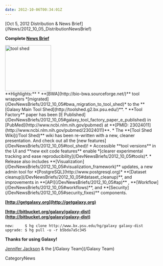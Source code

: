 ```yaml
---
date: 2012-10-06T00:34:01Z
---
```

<div class='newsItemHeader'>[Oct 5, 2012 Distribution & News Brief](/News/2012_10_05_DistributionNewsBrief)</div>

**Complete [News Brief](/DevNewsBriefs/2012_10_05)**
<div class='right'><a href='http://toolshed.g2.bx.psu.edu'><img src='/Images/Logos/ToolShed.jpg' alt='tool shed' width="150px" /></a></div>
**Highlights:**
* **[BWA](http://bio-bwa.sourceforge.net/)** tool wrappers *[migrated](/DevNewsBriefs/2012_10_05#bwa_migration_to_tool_shed)* to the **[Galaxy Main Tool Shed](http://toolshed.g2.bx.psu.edu/)**. 
* **Tool Factory** paper has been [E Published](/DevNewsBriefs/2012_10_05#galaxy_tool_factory_paper_e_published) in [PubMed](http://www.ncbi.nlm.nih.gov/pubmed) at **[PMID: 23024011](http://www.ncbi.nlm.nih.gov/pubmed/23024011)**.
* The **[Tool Shed Wiki](/Tool Shed)** wiki has been re-written with a new, cleaner presentation. And check out all the [new features](/DevNewsBriefs/2012_10_05#tool_shed)!
* Accessible **tool versions** in the UI and **new exit code features** enable *[clearer experimental tracking and ease reproducibility](/DevNewsBriefs/2012_10_05#tools)*.
* Release also includes **[Visualization](/DevNewsBriefs/2012_10_05#visualization_framework)** updates, a new admin tool for *[PostgreSQL](http://www.postgresql.org)* **[Dataset cleanup](/DevNewsBriefs/2012_10_05#dataset_cleanup)**, and improvements in **[API](/DevNewsBriefs/2012_10_05#ap)** , **[Workflow](/DevNewsBriefs/2012_10_05#workflows)**,  and **[Security](/DevNewsBriefs/2012_10_05#security_fixes)** components.

**[http://getgalaxy.org](http://getgalaxy.org)**

**[http://bitbucket.org/galaxy/galaxy-dist](http://bitbucket.org/galaxy/galaxy-dist)**
```
new:     $ hg clone http://www.bx.psu.edu/hg/galaxy galaxy-dist
upgrade: $ hg pull -u -r b5bda7a5c345
```


**Thanks for using Galaxy!**

[Jennifer Jackson](/JenniferJackson) & the [/Galaxy Team](/Galaxy Team)


CategoryNews
